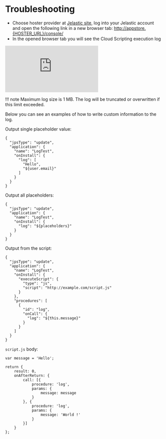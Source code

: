 # Troubleshooting

- Choose hoster provider at [Jelastic site](https://jelastic.cloud), log into your Jelastic account and open the following link in a new browser tab: <http://appstore.{HOSTER_URL}/console/>  
- In the opened browser tab you will see the Cloud Scripting execution log

![Console](https://download.jelastic.com/public.php?service=files&t=a662aacb111575cf3d37b1d94fe59af9&download)

!!! note
    Maximum log size is 1 MB. The log will be truncated or overwritten if this limit exceeded.

Below you can see an examples of how to write custom information to the log.

Output single placeholder value:
```
{
  "jpsType": "update",
  "application": {
    "name": "LogTest",                                      
    "onInstall": {
      "log": [
        "Hello", 
        "${user.email}"
      ]
    }
  }
}
```

Output all placeholders:
```
{
  "jpsType": "update",
  "application": {
    "name": "LogTest",
    "onInstall": {
      "log": "${placeholders}"
    }
  }
}
```                                                                                      

Output from the script:
```
{
  "jpsType": "update",
  "application": {
    "name": "LogTest",
    "onInstall": {
      "executeScript": {
        "type": "js",
        "script": "http://example.com/script.js"
      }
    },
    "procedures": [
      {
        "id": "log",
        "onCall": {
          "log": "${this.message}"
        }
      }
    ]
  }
}
```

`script.js` body:

```                                                
var message = 'Hello';

return { 
    result: 0, 
    onAfterReturn: {
        call: [{
            procedure: 'log', 
            params: {
                message: message
            } 
        }, {
            procedure: 'log',
            params: {
                message: 'World !'
            }
        }] 
    } 
};
```
<!--## Logging-->
<!--Work in progress...-->
<!--
add example 
2 procedures:
- log - public_html/cs.txt (do not forget to limit log) 
- getLogLink 
-->


<!--## Checking event subscribers list-->
<!--Work in progress...-->
<!-- think how to do that -->